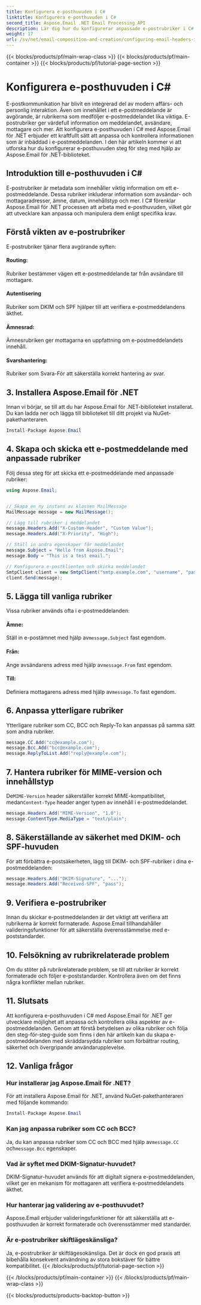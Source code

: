 ```yaml
---
title: Konfigurera e-posthuvuden i C#
linktitle: Konfigurera e-posthuvuden i C#
second_title: Aspose.Email .NET Email Processing API
description: Lär dig hur du konfigurerar anpassade e-postrubriker i C# med Aspose.Email för .NET. Steg-för-steg guide med källkod ingår. Förbättra e-postkontroll och säkerhet.
weight: 17
url: /sv/net/email-composition-and-creation/configuring-email-headers-in-csharp/
---
```


{{< blocks/products/pf/main-wrap-class >}}
{{< blocks/products/pf/main-container >}}
{{< blocks/products/pf/tutorial-page-section >}}

# Konfigurera e-posthuvuden i C#


E-postkommunikation har blivit en integrerad del av modern affärs- och personlig interaktion. Även om innehållet i ett e-postmeddelande är avgörande, är rubrikerna som medföljer e-postmeddelandet lika viktiga. E-postrubriker ger värdefull information om meddelandet, avsändare, mottagare och mer. Att konfigurera e-posthuvuden i C# med Aspose.Email för .NET erbjuder ett kraftfullt sätt att anpassa och kontrollera informationen som är inbäddad i e-postmeddelanden. I den här artikeln kommer vi att utforska hur du konfigurerar e-posthuvuden steg för steg med hjälp av Aspose.Email för .NET-biblioteket.

## Introduktion till e-posthuvuden i C#

E-postrubriker är metadata som innehåller viktig information om ett e-postmeddelande. Dessa rubriker inkluderar information som avsändar- och mottagaradresser, ämne, datum, innehållstyp och mer. I C# förenklar Aspose.Email för .NET processen att arbeta med e-posthuvuden, vilket gör att utvecklare kan anpassa och manipulera dem enligt specifika krav.

## Förstå vikten av e-postrubriker

E-postrubriker tjänar flera avgörande syften:
#### Routing: 
Rubriker bestämmer vägen ett e-postmeddelande tar från avsändare till mottagare.
#### Autentisering
Rubriker som DKIM och SPF hjälper till att verifiera e-postmeddelandens äkthet.
#### Ämnesrad: 
Ämnesrubriken ger mottagarna en uppfattning om e-postmeddelandets innehåll.
#### Svarshantering: 
Rubriker som Svara-För att säkerställa korrekt hantering av svar.

## 3. Installera Aspose.Email för .NET

Innan vi börjar, se till att du har Aspose.Email för .NET-biblioteket installerat. Du kan ladda ner och lägga till biblioteket till ditt projekt via NuGet-pakethanteraren.

```csharp
Install-Package Aspose.Email
```

## 4. Skapa och skicka ett e-postmeddelande med anpassade rubriker

Följ dessa steg för att skicka ett e-postmeddelande med anpassade rubriker:

```csharp
using Aspose.Email;


// Skapa en ny instans av klassen MailMessage
MailMessage message = new MailMessage();

// Lägg till rubriker i meddelandet
message.Headers.Add("X-Custom-Header", "Custom Value");
message.Headers.Add("X-Priority", "High");

// Ställ in andra egenskaper för meddelandet
message.Subject = "Hello from Aspose.Email";
message.Body = "This is a test email.";

// Konfigurera e-postklienten och skicka meddelandet
SmtpClient client = new SmtpClient("smtp.example.com", "username", "password");
client.Send(message);
```

## 5. Lägga till vanliga rubriker

Vissa rubriker används ofta i e-postmeddelanden:

#### Ämne: 
 Ställ in e-postämnet med hjälp av`message.Subject` fast egendom.
#### Från: 
 Ange avsändarens adress med hjälp av`message.From` fast egendom.
#### Till: 
 Definiera mottagarens adress med hjälp av`message.To` fast egendom.

## 6. Anpassa ytterligare rubriker

Ytterligare rubriker som CC, BCC och Reply-To kan anpassas på samma sätt som andra rubriker.

```csharp
message.CC.Add("cc@example.com");
message.Bcc.Add("bcc@example.com");
message.ReplyToList.Add("reply@example.com");
```

## 7. Hantera rubriker för MIME-version och innehållstyp

 De`MIME-Version` header säkerställer korrekt MIME-kompatibilitet, medan`Content-Type` header anger typen av innehåll i e-postmeddelandet.

```csharp
message.Headers.Add("MIME-Version", "1.0");
message.ContentType.MediaType = "text/plain";
```

## 8. Säkerställande av säkerhet med DKIM- och SPF-huvuden

För att förbättra e-postsäkerheten, lägg till DKIM- och SPF-rubriker i dina e-postmeddelanden:

```csharp
message.Headers.Add("DKIM-Signature", "...");
message.Headers.Add("Received-SPF", "pass");
```

## 9. Verifiera e-postrubriker

Innan du skickar e-postmeddelanden är det viktigt att verifiera att rubrikerna är korrekt formaterade. Aspose.Email tillhandahåller valideringsfunktioner för att säkerställa överensstämmelse med e-poststandarder.

## 10. Felsökning av rubrikrelaterade problem

Om du stöter på rubrikrelaterade problem, se till att rubriker är korrekt formaterade och följer e-poststandarder. Kontrollera även om det finns några konflikter mellan rubriker.

## 11. Slutsats

Att konfigurera e-posthuvuden i C# med Aspose.Email för .NET ger utvecklare möjlighet att anpassa och kontrollera olika aspekter av e-postmeddelanden. Genom att förstå betydelsen av olika rubriker och följa den steg-för-steg-guide som finns i den här artikeln kan du skapa e-postmeddelanden med skräddarsydda rubriker som förbättrar routing, säkerhet och övergripande användarupplevelse.

## 12. Vanliga frågor

### Hur installerar jag Aspose.Email för .NET?

För att installera Aspose.Email för .NET, använd NuGet-pakethanteraren med följande kommando:
```csharp
Install-Package Aspose.Email
```

### Kan jag anpassa rubriker som CC och BCC?

 Ja, du kan anpassa rubriker som CC och BCC med hjälp av`message.CC` och`message.Bcc` egenskaper.

### Vad är syftet med DKIM-Signatur-huvudet?

DKIM-Signatur-huvudet används för att digitalt signera e-postmeddelanden, vilket ger en mekanism för mottagaren att verifiera e-postmeddelandets äkthet.

### Hur hanterar jag validering av e-posthuvudet?

Aspose.Email erbjuder valideringsfunktioner för att säkerställa att e-posthuvuden är korrekt formaterade och överensstämmer med standarder.

### Är e-postrubriker skiftlägeskänsliga?

Ja, e-postrubriker är skiftlägesokänsliga. Det är dock en god praxis att bibehålla konsekvent användning av stora bokstäver för bättre kompatibilitet.
{{< /blocks/products/pf/tutorial-page-section >}}

{{< /blocks/products/pf/main-container >}}
{{< /blocks/products/pf/main-wrap-class >}}

{{< blocks/products/products-backtop-button >}}
